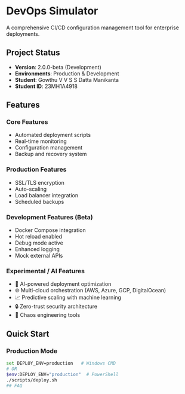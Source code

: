 # DevOps Simulator

A comprehensive CI/CD configuration management tool for enterprise deployments.

## Project Status
- **Version**: 2.0.0-beta (Development)
- **Environments**: Production & Development
- **Student**: Gowthu V V S S Datta Manikanta
- **Student ID**: 23MH1A4918

## Features

### Core Features
- Automated deployment scripts
- Real-time monitoring
- Configuration management
- Backup and recovery system

### Production Features
- SSL/TLS encryption
- Auto-scaling
- Load balancer integration
- Scheduled backups

### Development Features (Beta)
- Docker Compose integration
- Hot reload enabled
- Debug mode active
- Enhanced logging
- Mock external APIs

### Experimental / AI Features
- 🤖 AI-powered deployment optimization
- 🌐 Multi-cloud orchestration (AWS, Azure, GCP, DigitalOcean)
- 📈 Predictive scaling with machine learning
- 🔒 Zero-trust security architecture
- 🎯 Chaos engineering tools

## Quick Start

### Production Mode
```bash
set DEPLOY_ENV=production   # Windows CMD
# OR
$env:DEPLOY_ENV="production"  # PowerShell
./scripts/deploy.sh
# #   F A Q  
 